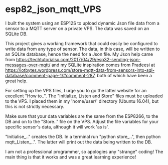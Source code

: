 # esp82_json_mqtt_VPS
I built the system using an ESP12S to upload dynamic Json file data from a sensor to a MQTT server on a private VPS. The data was saved on an SQLite DB.

This project gives a working framework that could easily be configured to write data from any type of sensor. 
The data, in this case, will be written to an SQLite database, hence the need for a Json file. My Json help came from https://techtutorialsx.com/2017/04/29/esp32-sending-json-messages-over-mqtt/ and my SQLite inspiration comes from Pradeesi at https://iotbytes.wordpress.com/store-mqtt-data-from-sensors-into-sql-database/comment-page-1/#comment-287, both of which have been a great help. 

For setting up the VPS files, I urge you to go the latter website for an excellent "How to..". The "Initialize, Listen and Store" files must be uploaded to the VPS. I placed them in my 'home/user/' directory (Ubuntu 16.04), but this is not strictly necessary.

Make sure that your data variables are the same from the ESP8266, to the DB and on to the "Store.." file on the VPS. Adjust the file variables for your specific sensor's data, although it will work 'as is'. 

"Initialise_.." creates the DB. In a terminal run "python store_..", then python mqtt_Listen_..". The latter will print out the data being written to the DB.  

I am not a professional programmer, so apologies any "strange" coding! The main thing is that it works and was a great learning experience! 

